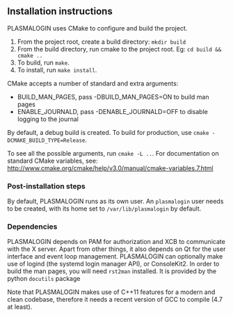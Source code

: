 ## Installation instructions

PLASMALOGIN uses CMake to configure and build the project.

  1. From the project root, create a build directory: `mkdir build`
  2. From the build directory, run cmake to the project root. Eg: `cd build && cmake ..`
  3. To build, run `make`.
  4. To install, run `make install`.

CMake accepts a number of standard and extra arguments:

  - BUILD_MAN_PAGES, pass -DBUILD_MAN_PAGES=ON to build man pages
  - ENABLE_JOURNALD, pass -DENABLE_JOURNALD=OFF
    to disable logging to the journal

By default, a debug build is created. To build for production, use
`cmake -DCMAKE_BUILD_TYPE=Release`.

To see all the possible arguments, run `cmake -L ..`.
For documentation on standard CMake variables, see:
  http://www.cmake.org/cmake/help/v3.0/manual/cmake-variables.7.html

### Post-installation steps

By default, PLASMALOGIN runs as its own user. An `plasmalogin` user needs to be created, with
its home set to `/var/lib/plasmalogin` by default.

### Dependencies

PLASMALOGIN depends on PAM for authorization and XCB to communicate with the X server.
Apart from other things, it also depends on Qt for the user interface and event
loop management.
PLASMALOGIN can optionally make use of logind (the systemd login manager API), or
ConsoleKit2.
In order to build the man pages, you will need `rst2man` installed. It is
provided by the python `docutils` package

Note that PLASMALOGIN makes use of C++11 features for a modern and clean codebase,
therefore it needs a recent version of GCC to compile (4.7 at least).
